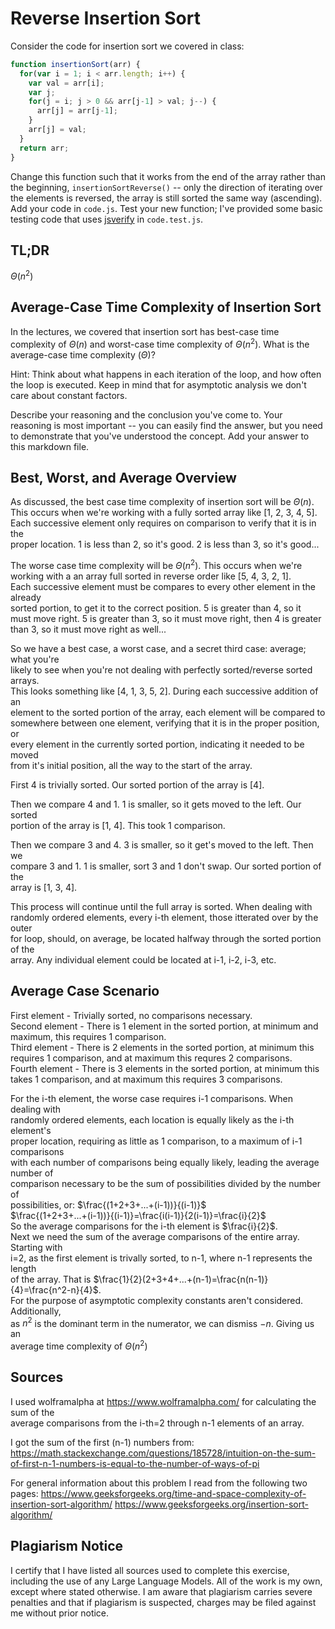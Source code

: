 # Reverse Insertion Sort

Consider the code for insertion sort we covered in class:

```javascript
function insertionSort(arr) {
  for(var i = 1; i < arr.length; i++) {
    var val = arr[i];
    var j;
    for(j = i; j > 0 && arr[j-1] > val; j--) {
      arr[j] = arr[j-1];
    }
    arr[j] = val;
  }
  return arr;
}
```

Change this function such that it works from the end of the array rather than
the beginning, `insertionSortReverse()` -- only the direction of
iterating over the elements is reversed, the array is still sorted the same way
(ascending). Add your code in `code.js`. Test your new function; I've provided
some basic testing code that uses [jsverify](https://jsverify.github.io/) in
`code.test.js`.

## TL;DR

$\Theta(n^2)$

## Average-Case Time Complexity of Insertion Sort

In the lectures, we covered that insertion sort has best-case time complexity of
$\Theta(n)$ and worst-case time complexity of $\Theta(n^2)$. What is the
average-case time complexity ($\Theta$)?

Hint: Think about what happens in each iteration of the loop, and how often the
loop is executed. Keep in mind that for asymptotic analysis we don't care about
constant factors.

Describe your reasoning and the conclusion you've come to. Your reasoning is
most important -- you can easily find the answer, but you need to demonstrate
that you've understood the concept. Add your answer to this markdown file.

## Best, Worst, and Average Overview

As discussed, the best case time complexity of insertion sort will be $\Theta(n)$.  
This occurs when we're working with a fully sorted array like [1, 2, 3, 4, 5].  
Each successive element only requires on comparison to verify that it is in the  
proper location. 1 is less than 2, so it's good. 2 is less than 3, so it's good...  

The worse case time complexity will be $\Theta(n^2)$. This occurs when we're  
working with a an array full sorted in reverse order like [5, 4, 3, 2, 1].  
Each successive element must be compares to every other element in the already  
sorted portion, to get it to the correct position. 5 is greater than 4, so it  
must move right. 5 is greater than 3, so it must move right, then 4 is greater  
than 3, so it must move right as well...  

So we have a best case, a worst case, and a secret third case: average; what you're  
likely to see when you're not dealing with perfectly sorted/reverse sorted arrays.  
This looks something like [4, 1, 3, 5, 2]. During each successive addition of an  
element to the sorted portion of the array, each element will be compared to  
somewhere between one element, verifying that it is in the proper position, or  
every element in the currently sorted portion, indicating it needed to be moved  
from it's initial position, all the way to the start of the array.  

First 4 is trivially sorted. Our sorted portion of the array is [4].  

Then we compare 4 and 1. 1 is smaller, so it gets moved to the left. Our sorted  
portion of the array is [1, 4]. This took 1 comparison.  

Then we compare 3 and 4. 3 is smaller, so it get's moved to the left. Then we  
compare 3 and 1. 1 is smaller, sort 3 and 1 don't swap. Our sorted portion of the  
array is [1, 3, 4].  

This process will continue until the full array is sorted. When dealing with  
randomly ordered elements, every i-th element, those itterated over by the outer  
for loop, should, on average, be located halfway through the sorted portion of the  
array. Any individual element could be located at i-1, i-2, i-3, etc.  

## Average Case Scenario

First element - Trivially sorted, no comparisons necessary.  
Second element - There is 1 element in the sorted portion, at minimum and  
maximum, this requires 1 comparison.  
Third element - There is 2 elements in the sorted portion, at minimum this  
requires 1 comparison, and at maximum this requres 2 comparisons.  
Fourth element - There is 3 elements in the sorted portion, at minimum this  
takes 1 comparison, and at maximum this requires 3 comparisons.  

For the i-th element, the worse case requires i-1 comparisons. When dealing with  
randomly ordered elements, each location is equally likely as the i-th element's  
proper location, requiring as little as 1 comparison, to a maximum of i-1 comparisons  
with each number of comparisons being equally likely, leading the average number of  
comparison necessary to be the sum of possibilities divided by the number of  
possibilities, or: $\frac{(1+2+3+...+(i-1))}{(i-1)}$  
$\frac{(1+2+3+...+(i-1))}{(i-1)}=\frac{i(i-1)}{2(i-1)}=\frac{i}{2}$  
So the average comparisons for the i-th element is $\frac{i}{2}$.  
Next we need the sum of the average comparisons of the entire array. Starting with  
i=2, as the first element is trivally sorted, to n-1, where n-1 represents the length  
of the array. That is $\frac{1}{2}(2+3+4+...+(n-1)=\frac{n(n-1)}{4}=\frac{n^2-n}{4}$.  
For the purpose of asymptotic complexity constants aren't considered. Additionally,  
as $n^2$ is the dominant term in the numerator, we can dismiss $-n$. Giving us an  
average time complexity of $\Theta(n^2)$

## Sources

I used wolframalpha at https://www.wolframalpha.com/ for calculating the sum of the  
average comparisons from the i-th=2 through n-1 elements of an array.

I got the sum of the first (n-1) numbers from:
https://math.stackexchange.com/questions/185728/intuition-on-the-sum-of-first-n-1-numbers-is-equal-to-the-number-of-ways-of-pi

For general information about this problem I read from the following two pages:
https://www.geeksforgeeks.org/time-and-space-complexity-of-insertion-sort-algorithm/
https://www.geeksforgeeks.org/insertion-sort-algorithm/

## Plagiarism Notice

I certify that I have listed all sources used to complete this exercise, including the use of any Large Language Models. All of the work is my own, except where stated otherwise. I am aware that plagiarism carries severe penalties and that if plagiarism is suspected, charges may be filed against me without prior notice.

